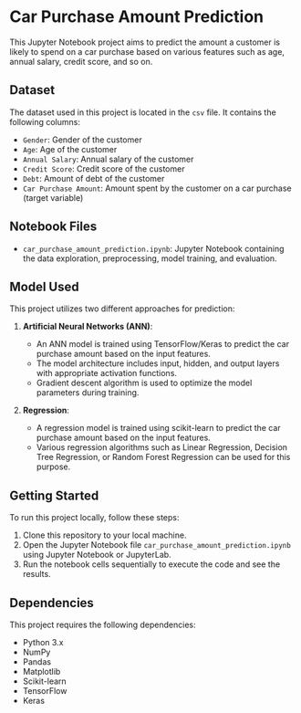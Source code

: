 # Car Purchase Amount Prediction

This Jupyter Notebook project aims to predict the amount a customer is likely to spend on a car purchase based on various features such as age, annual salary, credit score, and so on.

## Dataset

The dataset used in this project is located in the `csv` file. It contains the following columns:

- `Gender`: Gender of the customer
- `Age`: Age of the customer
- `Annual Salary`: Annual salary of the customer
- `Credit Score`: Credit score of the customer
- `Debt`: Amount of debt of the customer
- `Car Purchase Amount`: Amount spent by the customer on a car purchase (target variable)

## Notebook Files

- `car_purchase_amount_prediction.ipynb`: Jupyter Notebook containing the data exploration, preprocessing, model training, and evaluation.

## Model Used

This project utilizes two different approaches for prediction:

1. **Artificial Neural Networks (ANN)**:
   - An ANN model is trained using TensorFlow/Keras to predict the car purchase amount based on the input features.
   - The model architecture includes input, hidden, and output layers with appropriate activation functions.
   - Gradient descent algorithm is used to optimize the model parameters during training.

2. **Regression**:
   - A regression model is trained using scikit-learn to predict the car purchase amount based on the input features.
   - Various regression algorithms such as Linear Regression, Decision Tree Regression, or Random Forest Regression can be used for this purpose.

## Getting Started

To run this project locally, follow these steps:

1. Clone this repository to your local machine.
2. Open the Jupyter Notebook file `car_purchase_amount_prediction.ipynb` using Jupyter Notebook or JupyterLab.
3. Run the notebook cells sequentially to execute the code and see the results.

## Dependencies

This project requires the following dependencies:

- Python 3.x
- NumPy
- Pandas
- Matplotlib
- Scikit-learn
- TensorFlow
- Keras


